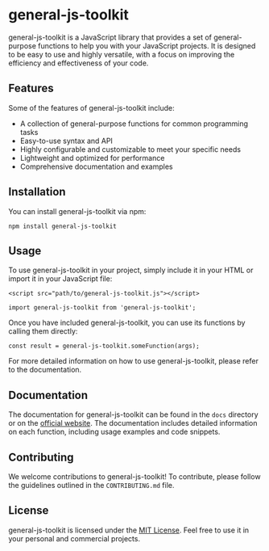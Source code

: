 # general-js-toolkit

general-js-toolkit is a JavaScript library that provides a set of general-purpose functions to help you with your JavaScript projects. It is designed to be easy to use and highly versatile, with a focus on improving the efficiency and effectiveness of your code.

## Features

Some of the features of general-js-toolkit include:

- A collection of general-purpose functions for common programming tasks
- Easy-to-use syntax and API
- Highly configurable and customizable to meet your specific needs
- Lightweight and optimized for performance
- Comprehensive documentation and examples

## Installation

You can install general-js-toolkit via npm:

    npm install general-js-toolkit

## Usage

To use general-js-toolkit in your project, simply include it in your HTML or import it in your JavaScript file:

    <script src="path/to/general-js-toolkit.js"></script>

    import general-js-toolkit from 'general-js-toolkit';

Once you have included general-js-toolkit, you can use its functions by calling them directly:

    const result = general-js-toolkit.someFunction(args);

For more detailed information on how to use general-js-toolkit, please refer to the documentation.

## Documentation

The documentation for general-js-toolkit can be found in the `docs` directory or on the [official website](https://vitabletec.github.io/general-js-toolkit/). The documentation includes detailed information on each function, including usage examples and code snippets.

## Contributing

We welcome contributions to general-js-toolkit! To contribute, please follow the guidelines outlined in the `CONTRIBUTING.md` file.

## License

general-js-toolkit is licensed under the [MIT License](https://opensource.org/licenses/MIT). Feel free to use it in your personal and commercial projects.
